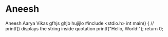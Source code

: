 # Aneesh
Aneesh Aarya Vikas
gfhjs
ghjb hujijlo
#include <stdio.h>
int main() {
   // printf() displays the string inside quotation
   printf("Hello, World!");
   return 0;
